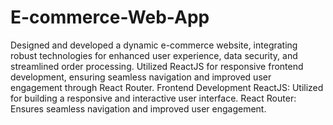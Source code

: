 # E-commerce-Web-App
Designed and developed a dynamic e-commerce website, integrating robust technologies for enhanced user experience, data security, and streamlined order processing. Utilized ReactJS for responsive frontend development, ensuring seamless navigation and improved user engagement through React Router. 
Frontend Development
ReactJS: Utilized for building a responsive and interactive user interface.
React Router: Ensures seamless navigation and improved user engagement.
